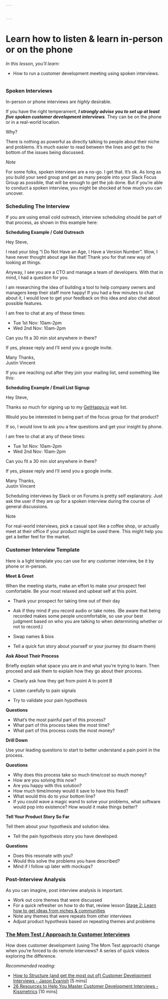 ```yaml
---


---
```


<h1 id="learn-how-to-listen--learn-in-person-or-on-the-phone">Learn how to listen &amp; learn in-person or on the phone</h1>
<p><em>In this lesson, you’ll learn:</em></p>
<ul>
<li>How to run a customer development meeting using spoken interviews.</li>
</ul>
<p><img src="https://s3.amazonaws.com/nugget.one/academy/in-person-meeting.jpg" alt=""></p>
<h3 id="spoken-interviews">Spoken Interviews</h3>
<p>In-person or phone interviews are  <em>highly</em>  desirable.</p>
<p>If you have the right temperament,  <strong><em>I strongly advise you to set up at least five spoken customer development interviews</em></strong>. They can be on the phone or in a real-world location.</p>
<p>Why?</p>
<p>There is nothing as powerful as directly talking to people about their niche and problems. It’s much easier to read between the lines and get to the bottom of the issues being discussed.</p>
<p><em>Note</em></p>
<p>For some folks, spoken interviews are a no-go. I get that. It’s ok. As long as you build your seed group and get as many people into your Slack Focus Group as possible, that will be enough to get the job done. But if you’re able to conduct a spoken interview, you might be shocked at how much you can uncover.</p>
<h3 id="scheduling-the-interview">Scheduling The Interview</h3>
<p>If you are using email cold outreach, interview scheduling should be part of that process, as shown in this example here:</p>
<p><strong>Scheduling Example / Cold Outreach</strong></p>
<p>Hey Steve,</p>
<p>I read your blog “I Do Not Have an Age, I Have a Version Number”. Wow, I have never thought about age like that! Thank you for that new way of looking at things.</p>
<p>Anyway, I see you are a CTO and manage a team of developers. With that in mind, I had a question for you.</p>
<p>I am researching the idea of building a tool to help company owners and managers keep their staff more happy! If you had a few minutes to chat about it, I would love to get your feedback on this idea and also chat about possible features.</p>
<p>I am free to chat at any of these times:</p>
<ul>
<li>Tue 1st Nov: 10am-2pm</li>
<li>Wed 2nd Nov: 10am-2pm</li>
</ul>
<p>Can you fit a 30 min slot anywhere in there?</p>
<p>If yes, please reply and I’ll send you a google invite.</p>
<p>Many Thanks,<br>
Justin Vincent</p>
<p>If you are reaching out after they join your mailing list, send something like this:</p>
<p><strong>Scheduling Example / Email List Signup</strong></p>
<p>Hey Steve,</p>
<p>Thanks so much for signing up to my <a href="http://GetHappy.io">GetHappy.io</a> wait list.</p>
<p>Would you be interested in being part of the focus group for that product?</p>
<p>If so, I would love to ask you a few questions and get your insight by phone.</p>
<p>I am free to chat at any of these times:</p>
<ul>
<li>Tue 1st Nov: 10am-2pm</li>
<li>Wed 2nd Nov: 10am-2pm</li>
</ul>
<p>Can you fit a 30 min slot anywhere in there?</p>
<p>If yes, please reply and I’ll send you a google invite.</p>
<p>Many Thanks,<br>
Justin Vincent</p>
<p>Scheduling interviews by Slack or on Forums is pretty self explanatory. Just ask the user if they are up for a spoken interview during the course of general discussions.</p>
<p>Note</p>
<p>For real-world interviews, pick a casual spot like a coffee shop, or actually meet at their office if your product might be used there. This might help you get a better feel for the market.</p>
<h3 id="customer-interview-template">Customer Interview Template</h3>
<p>Here is a light template you can use for any customer interview, be it by phone or in-person.</p>
<p><strong>Meet &amp; Greet</strong></p>
<p>When the meeting starts, make an effort to make your prospect feel comfortable. Be your most relaxed and upbeat self at this point.</p>
<ul>
<li>
<p>Thank your prospect for taking time out of their day</p>
</li>
<li>
<p>Ask if they mind if you record audio or take notes. (Be aware that being recorded makes some people uncomfortable, so use your best judgment based on who you are talking to when determining whether or not to record.)</p>
</li>
<li>
<p>Swap names &amp; bios</p>
</li>
<li>
<p>Tell a quick fun story about yourself or your journey (to disarm them)</p>
</li>
</ul>
<p><strong>Ask About Their Process</strong></p>
<p>Briefly explain what space you are in and what you’re trying to learn. Then proceed and ask them to explain how they go about their process.</p>
<ul>
<li>
<p>Clearly ask how they get from point A to point B</p>
</li>
<li>
<p>Listen carefully to pain signals</p>
</li>
<li>
<p>Try to validate your pain hypothesis</p>
</li>
</ul>
<p><strong>Questions</strong></p>
<ul>
<li>What’s the most painful part of this process?</li>
<li>What part of this process takes the most time?</li>
<li>What part of this process costs the most money?</li>
</ul>
<p><strong>Drill Down</strong></p>
<p>Use your leading questions to start to better understand a pain point in the process.</p>
<p><strong>Questions</strong></p>
<ul>
<li>Why does this process take so much time/cost so much money?</li>
<li>How are you solving this now?</li>
<li>Are you happy with this solution?</li>
<li>How much time/money would it save to have this fixed?</li>
<li>What would this do to your bottom line?</li>
<li>If you could wave a magic wand to solve your problems, what software would pop into existence? How would it make things better?</li>
</ul>
<p><strong>Tell Your Product Story So Far</strong></p>
<p>Tell them about your hypothesis and solution idea.</p>
<ul>
<li>Tell the pain hypothesis story you have developed.</li>
</ul>
<p><strong>Questions</strong></p>
<ul>
<li>Does this resonate with you?</li>
<li>Would this solve the problems you have described?</li>
<li>Mind if I follow up later with mockups?</li>
</ul>
<h3 id="post-interview-analysis">Post-Interview Analysis</h3>
<p>As you can imagine, post interview analysis is important.</p>
<ul>
<li>Work out core themes that were discussed</li>
<li>For a quick refresher on how to do that, review lesson  <a href="https://nugget.one/academy/stage/2/step/4">Stage 2: Learn how to get ideas from niches &amp; communities</a></li>
<li>Note any themes that were repeats from other interviews</li>
<li>Adjust product hypothesis based on repeating themes and problems</li>
</ul>
<h3 id="the-mom-test--approach-to-customer-interviews"><a href="https://www.youtube.com/watch?v=bcWqxq2fJgY">The Mom Test / Approach to Customer Interviews</a></h3>
<p>How does customer development (using The Mom Test approach) change when you’re forced to do remote interviews? A series of quick videos exploring the difference.</p>
<p><em>Recommended reading:</em></p>
<ul>
<li><a href="https://jasonevanish.com/2012/01/18/how-to-structure-and-get-the-most-out-of-customer-development-interviews/">How to Structure (and get the most out of) Customer Development Interviews - Jason Evanish</a>  [5 mins]</li>
<li><a href="https://blog.kissmetrics.com/26-customer-development-resources/">26 Resources to Help You Master Customer Development Interviews - Kissmetrics</a>  [10 mins]</li>
</ul>

